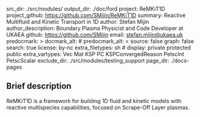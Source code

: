 src_dir: ./src/modules/
output_dir: ./doc/ford 
project: ReMKiT1D
project_github: https://github.com/SMijin/ReMKiT1D
summary: Reactive Multifluid and Kinetic Transport in 1D
author: Stefan Mijin
author_description: Boundary Plasma Physicist and Code Developer at UKAEA 
github: https://github.com/SMijin 
email: stefan.mijin@ukaea.uk
predocmark: > 
docmark_alt: # 
predocmark_alt: < 
source: false 
graph: false 
search: true 
license: by-nc 
extra_filetypes: sh #
display: private
        protected
        public 
extra_vartypes: Vec
                Mat
                KSP
                PC
                KSPConvergedReason
                PetscInt
                PetscScalar
exclude_dir: ./src/modules/testing_support
page_dir: ./docs-pages

## Brief description

ReMKiT1D is a framework for building 1D fluid and kinetic models with reactive multispecies capabilities, focused on Scrape-Off Layer
plasmas. 




